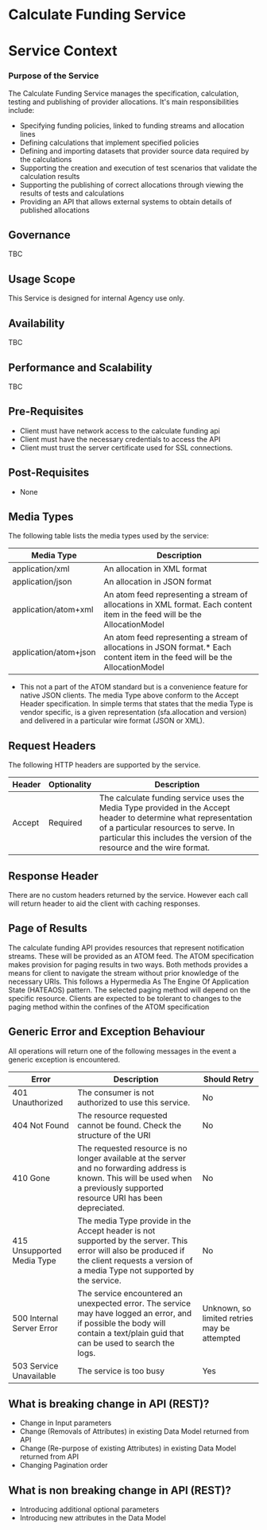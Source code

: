 ﻿# Calculate Funding Service
# Service Context
### Purpose of the Service
The Calculate Funding Service manages the specification, calculation, testing and publishing of provider allocations. It's main responsibilities include:

* Specifying funding policies, linked to funding streams and allocation lines
* Defining calculations that implement specified policies
* Defining and importing datasets that provider source data required by the calculations
* Supporting the creation and execution of test scenarios that validate the calculation results
* Supporting the publishing of correct allocations through viewing the results of tests and calculations
* Providing an API that allows external systems to obtain details of published allocations

    
## Governance
TBC

## Usage Scope
This Service is designed for internal Agency use only.

## Availability
TBC

## Performance and Scalability
TBC

## Pre-Requisites
* Client must have network access to the calculate funding api
* Client must have the necessary credentials to access the API
* Client must trust the server certificate used for SSL connections.

## Post-Requisites
* None

## Media Types
The following table lists the media types used by the service:

| Media Type    | Description |
| ------------- |-------------| 
| application/xml | An allocation in XML format |
| application/json | An allocation in JSON format  |
| application/atom+xml | An atom feed representing a stream of allocations in XML format. Each content item in the feed will be the AllocationModel |
| application/atom+json | An atom feed representing a stream of allocations in JSON format.* Each content item in the feed will be the AllocationModel  |

* This not a part of the ATOM standard but is a convenience feature for native JSON clients.
The media Type above conform to the Accept Header specification. In simple terms that states that the media Type is vendor specific, is a given representation (sfa.allocation and version) and delivered in a particular wire format (JSON or XML).

## Request Headers
The following HTTP headers are supported by the service.

| Header | Optionality    | Description |
| ------------- |-------------|---------------| 
| Accept     | Required | The calculate funding service uses the Media Type provided in the Accept header to determine what representation of a particular resources to serve. In particular this includes the version of the resource and the wire format. |

## Response Header
There are no custom headers returned by the service. However each call will return header to aid the client with caching responses.

## Page of Results
The calculate funding API provides resources that represent notification streams. These will be provided as an ATOM feed. The ATOM specification makes provision for paging results in two ways. Both methods provides a means for client to navigate the stream without prior knowledge of the necessary URIs. This follows a Hypermedia As The Engine Of Application State (HATEAOS) pattern. The selected paging method will depend on the specific resource. Clients are expected to be tolerant to changes to the paging method within the confines of the ATOM specification 

## Generic Error and Exception Behaviour
All operations will return one of the following messages in the event a generic exception is encountered.

| Error | Description    | Should Retry |
| ------------- |-------------|---------------| 
| 401 Unauthorized | The consumer is not authorized to use this service. | No |
| 404 Not Found  | The resource requested cannot be found. Check the structure of the URI  | No |
| 410 Gone | The requested resource is no longer available at the server and no forwarding address is known. This will be used when a previously supported resource URI has been depreciated.  | No
| 415 Unsupported Media Type |  The media Type provide in the Accept header is not supported by the server. This error will also be produced if the client requests a version of a media Type not supported by the service. | No
| 500 Internal Server Error | The service encountered an unexpected error. The service may have logged an error, and if possible the body will contain a text/plain guid that can be used to search the logs. | Unknown, so limited retries may be attempted
| 503 Service Unavailable |  The service is too busy | Yes

## What is breaking change in API (REST)?
- Change in Input parameters
- Change (Removals of Attributes) in existing Data Model returned from API
- Change (Re-purpose of existing Attributes) in existing Data Model returned from API
- Changing Pagination order

## What is non breaking change in API (REST)?
- Introducing additional optional parameters
- Introducing new attributes in the Data Model